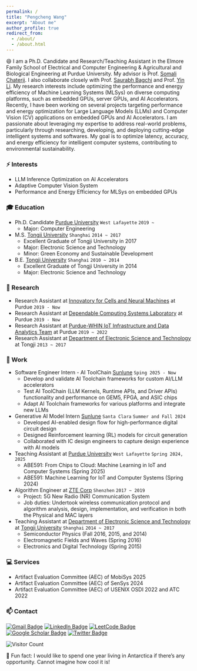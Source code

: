 ```yaml
---
permalink: /
title: "Pengcheng Wang"
excerpt: "About me"
author_profile: true
redirect_from: 
  - /about/
  - /about.html
---
```


😄 I am a Ph.D. Candidate and Research/Teaching Assistant in the Elmore Family School of Electrical and Computer Engineering & Agricultural and Biological Engineering at Purdue University. My advisor is Prof. [Somali Chaterji](https://schaterji.io/). I also collaborate closely with Prof. [Saurabh Bagchi](https://bagchi.github.io/) and Prof. [Yin Li](https://www.biostat.wisc.edu/~yli/).
My research interests include optimizing the performance and energy efficiency of Machine Learning Systems (MLSys) on diverse computing platforms, such as embedded GPUs, server GPUs, and AI Accelerators. Recently, I have been working on several projects targeting performance and energy optimization for Large Language Models (LLMs) and Computer Vision (CV) applications on embedded GPUs and AI Accelerators. I am passionate about leveraging my expertise to address real-world problems, particularly through researching, developing, and deploying cutting-edge intelligent systems and softwares. My goal is to optimize latency, accuracy, and energy efficiency for intelligent computer systems, contributing to environmental sustainability.

### ⚡ Interests
- LLM Inference Optimization on AI Accelerators
- Adaptive Computer Vision System
- Performance and Energy Efficiency for MLSys on embedded GPUs

### :mortar_board: Education
- Ph.D. Candidate [Purdue University](https://www.purdue.edu/) `West Lafayette` `2019 ~`
    - Major: Computer Engineering
- M.S. [Tongji University](https://www.tongji.edu.cn/eng/) `Shanghai` `2014 ~ 2017`
    - Excellent Graduate of Tongji University in 2017
    - Major: Electronic Science and Technology
    - Minor: Green Economy and Sustainable Development
- B.E. [Tongji University](https://www.tongji.edu.cn/eng/) `Shanghai` `2010 ~ 2014`
    - Excellent Graduate of Tongji University in 2014
    - Major: Electronic Science and Technology

### 🔭 Research
- Research Assistant at [Innovatory for Cells and Neural Machines](https://schaterji.io/research/) at Purdue ```2019 - Now ```
- Research Assistant at [Dependable Computing Systems Laboratory](https://engineering.purdue.edu/dcsl/) at Purdue ```2019 - Now ```
- Research Assistant at [Purdue-WHIN IoT Infrastructure and Data Analytics Team](https://www.purdue.edu/whin/) at Purdue ```2019 ~ 2022```
- Research Assistant at [Department of Electronic Science and Technology](https://est.tongji.edu.cn/esten/main.htm) at Tongji ```2013 ~ 2017```

### :office: Work
- Software Engineer Intern - AI ToolChain [Sunlune](https://www.linkedin.com/company/sunlune/) `Sping 2025 - Now`
    * Develop and validate AI Toolchain frameworks for custom AI/LLM accelerators
    * Test AI ToolChain (LLM Kernels, Runtime APIs, and Driver APIs) functionality and performance on GEM5, FPGA, and ASIC chips
    * Adapt AI Toolchain frameworks for various platforms and integrate new LLMs
- Generative AI Model Intern [Sunlune](https://www.linkedin.com/company/sunlune/) `Santa Clara` `Summer and Fall 2024`
    * Developed AI-enabled design flow for high-performance digital circuit design
    * Designed Reinforcement learning (RL) models for circuit generation
    * Collaborated with IC design engineers to capture design experience with AI models
- Teaching Assistant at [Purdue University](https://www.purdue.edu/) `West Lafayette` `Spring 2024, 2025`
    * ABE591: From Chips to Cloud: Machine Learning in IoT and Computer Systems (Spring 2025)
    * ABE591: Machine Learning for IoT and Computer Systems (Spring 2024)
- Algorithm Engineer at [ZTE Corp](https://www.zte.com.cn/global/) `Shenzhen` `2017 ~ 2019`
    * Project: 5G New Radio (NR) Communication System
    * Job duties: Undertook wireless communication protocol and algorithm analysis, design, implementation, and verification in both the Physical and MAC layers
- Teaching Assistant at [Department of Electronic Science and Technology](https://est.tongji.edu.cn/esten/main.htm) at [Tongji University](https://www.tongji.edu.cn/eng/) `Shanghai` `2014 ~ 2017`
    * Semiconductor Physics (Fall 2016, 2015, and 2014)
    * Electromagnetic Fields and Waves (Spring 2016)
    * Electronics and Digital Technology (Spring 2015)

### :computer: Services
- Artifact Evaluation Committee (AEC) of MobiSys 2025
- Artifact Evaluation Committee (AEC) of SenSys 2024
- Artifact Evaluation Committee (AEC) of USENIX OSDI 2022 and ATC 2022

### 📫 Contact 
[![Gmail Badge](https://img.shields.io/badge/Gmail-D14836?style=for-the-badge&logo=gmail&logoColor=white)](mailto:pengchengwang92@gmail.com) 
[![LinkedIn Badge](https://img.shields.io/badge/linkedin-%230077B5.svg?&style=for-the-badge&logo=linkedin&logoColor=white)](https://www.linkedin.com/in/pengcheng-wang-2b9a9515a/) 
[![LeetCode Badge](https://img.shields.io/badge/-LeetCode-FFA116?style=for-the-badge&logo=LeetCode&logoColor=black)](https://leetcode.com/Chulan/)
[![Google Scholar Badge](https://img.shields.io/badge/Google_Scholar-4285F4?style=for-the-badge&logo=google-scholar&logoColor=white)](https://scholar.google.com/citations?hl=en&user=tGD20rgAAAAJ&view_op=list_works&sortby=pubdate)
[![Twitter Badge](https://img.shields.io/badge/twitter-%231DA1F2.svg?&style=for-the-badge&logo=twitter&logoColor=white)](https://twitter.com/chulan_z)

![Visitor Count](https://profile-counter.glitch.me/ChulanZhang/count.svg)  

🌱 Fun fact: I would like to spend one year living in Antarctica if there’s any opportunity. Cannot imagine how cool it is!
<!-- 🔭 🌱 ⚡😄 ✨ 👋 -->